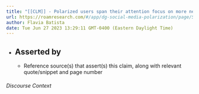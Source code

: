 ```yaml
---
title: "[[CLM]] - Polarized users span their attention focus on more news sources (and topics) as their engagement grows, but always keeping consistence with their way of thinking."
url: https://roamresearch.com/#/app/dg-social-media-polarization/page/S9uN0Dg5Q
author: Flavia Batista
date: Tue Jun 27 2023 13:29:11 GMT-0400 (Eastern Daylight Time)
---
```


- ## Asserted by
    - Reference source(s) that assert(s) this claim, along with relevant quote/snippet and page number

###### Discourse Context


